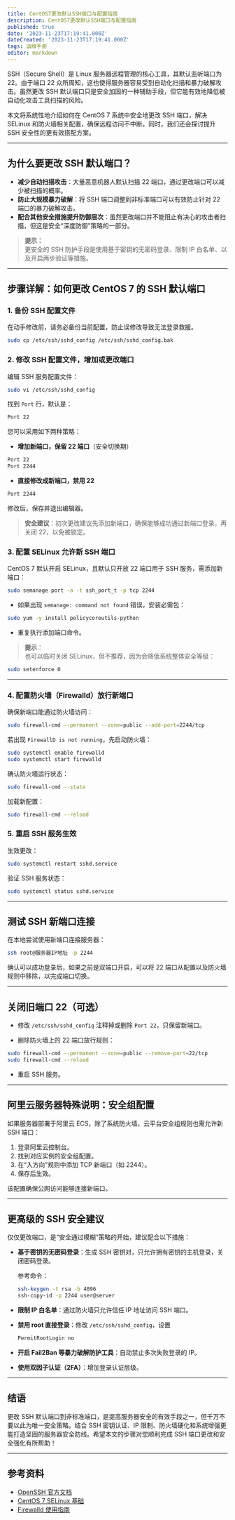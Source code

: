 ```yaml
---
title: CentOS7更改默认SSH端口与配置指南
description: CentOS7更改默认SSH端口与配置指南
published: true
date: '2023-11-23T17:19:41.000Z'
dateCreated: '2023-11-23T17:19:41.000Z'
tags: 运维手册
editor: markdown
---
```


SSH（Secure Shell）是 Linux 服务器远程管理的核心工具，其默认监听端口为 22。由于端口 22 众所周知，这也使得服务器容易受到自动化扫描和暴力破解攻击。虽然更改 SSH 默认端口只是安全加固的一种辅助手段，但它能有效地降低被自动化攻击工具扫描的风险。

本文将系统性地介绍如何在 CentOS 7 系统中安全地更改 SSH 端口，解决 SELinux 和防火墙相关配置，确保远程访问不中断。同时，我们还会探讨提升 SSH 安全性的更有效搭配方案。

<!-- more -->

---

## 为什么要更改 SSH 默认端口？

- **减少自动扫描攻击**：大量恶意机器人默认扫描 22 端口，通过更改端口可以减少被扫描的概率。
- **防止大规模暴力破解**：将 SSH 端口调整到非标准端口可以有效防止针对 22 端口的暴力破解攻击。
- **配合其他安全措施提升防御层次**：虽然更改端口并不能阻止有决心的攻击者扫描，但这是安全“深度防御”策略的一部分。

> **提示：**  
> 更安全的 SSH 防护手段是使用基于密钥的无密码登录、限制 IP 白名单、以及开启两步验证等措施。

---

## 步骤详解：如何更改 CentOS 7 的 SSH 默认端口

### 1. 备份 SSH 配置文件

在动手修改前，请务必备份当前配置，防止误修改导致无法登录救援。

```bash
sudo cp /etc/ssh/sshd_config /etc/ssh/sshd_config.bak
```

### 2. 修改 SSH 配置文件，增加或更改端口

编辑 SSH 服务配置文件：

```bash
sudo vi /etc/ssh/sshd_config
```

找到 `Port` 行，默认是：

```bash
Port 22
```

您可以采用如下两种策略：

- **增加新端口，保留 22 端口**（安全切换期）

```bash
Port 22
Port 2244
```

- **直接修改成新端口，禁用 22**

```bash
Port 2244
```

修改后，保存并退出编辑器。

> **安全建议**：初次更改建议先添加新端口，确保能够成功通过新端口登录，再关闭 22，以免被锁定。

### 3. 配置 SELinux 允许新 SSH 端口

CentOS 7 默认开启 SELinux，且默认只开放 22 端口用于 SSH 服务，需添加新端口：

```bash
sudo semanage port -a -t ssh_port_t -p tcp 2244
```

- 如果出现 `semanage: command not found` 错误，安装必需包：

```bash
sudo yum -y install policycoreutils-python
```

- 重复执行添加端口命令。

> **提示**：  
> 也可以临时关闭 SELinux，但不推荐，因为会降低系统整体安全等级：

```bash
sudo setenforce 0
```

---

### 4. 配置防火墙（Firewalld）放行新端口

确保新端口能通过防火墙访问：

```bash
sudo firewall-cmd --permanent --zone=public --add-port=2244/tcp
```

若出现 `FirewallD is not running`，先启动防火墙：

```bash
sudo systemctl enable firewalld
sudo systemctl start firewalld
```

确认防火墙运行状态：

```bash
sudo firewall-cmd --state
```

加载新配置：

```bash
sudo firewall-cmd --reload
```

### 5. 重启 SSH 服务生效

生效更改：

```bash
sudo systemctl restart sshd.service
```

验证 SSH 服务状态：

```bash
sudo systemctl status sshd.service
```

---

## 测试 SSH 新端口连接

在本地尝试使用新端口连接服务器：

```bash
ssh root@服务器IP地址 -p 2244
```

确认可以成功登录后，如果之前是双端口开启，可以将 22 端口从配置以及防火墙规则中移除，以完成端口切换。

---

## 关闭旧端口 22（可选）

- 修改 `/etc/ssh/sshd_config` 注释掉或删除 `Port 22`，只保留新端口。

- 删除防火墙上的 22 端口放行规则：

```bash
sudo firewall-cmd --permanent --zone=public --remove-port=22/tcp
sudo firewall-cmd --reload
```

- 重启 SSH 服务。

---

## 阿里云服务器特殊说明：安全组配置

如果服务器部署于阿里云 ECS，除了系统防火墙，云平台安全组规则也需允许新 SSH 端口：

1. 登录阿里云控制台。
2. 找到对应实例的安全组配置。
3. 在“入方向”规则中添加 TCP 新端口（如 2244）。
4. 保存后生效。

该配置确保公网访问能够连接新端口。

---

## 更高级的 SSH 安全建议

仅仅更改端口，是“安全通过模糊”策略的开始，建议配合以下措施：

- **基于密钥的无密码登录**：生成 SSH 密钥对，只允许拥有密钥的主机登录，关闭密码登录。

  参考命令：

  ```bash
  ssh-keygen -t rsa -b 4096
  ssh-copy-id -p 2244 user@server
  ```

- **限制 IP 白名单**：通过防火墙只允许信任 IP 地址访问 SSH 端口。

- **禁用 root 直接登录**：修改 `/etc/ssh/sshd_config`，设置

  ```bash
  PermitRootLogin no
  ```

- **开启 Fail2Ban 等暴力破解防护工具**：自动禁止多次失败登录的 IP。

- **使用双因子认证（2FA）**：增加登录认证层级。

---

## 结语

更改 SSH 默认端口到非标准端口，是提高服务器安全的有效手段之一，但千万不要以此为唯一安全策略。结合 SSH 密钥认证、IP 限制、防火墙硬化和系统增强更能打造坚固的服务器安全防线。希望本文的步骤对您顺利完成 SSH 端口更改和安全强化有所帮助！

---

## 参考资料

- [OpenSSH 官方文档](https://www.openssh.com/manual.html)
- [CentOS 7 SELinux 基础](https://wiki.centos.org/HowTos/SELinux)
- [Firewalld 使用指南](https://firewalld.org/documentation/)